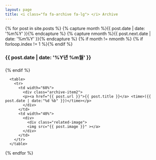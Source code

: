 ```yaml
---
layout: page
title: <i class="fa fa-archive fa-lg"> </i> Archive
---
```



<div id="tag-cloud">
  {% for post in site.posts %}
  {% capture month %}{{ post.date | date: '%m%Y' }}{% endcapture %}
  {% capture nmonth %}{{ post.next.date | date: '%m%Y' }}{% endcapture %}
  {% if month != nmonth %}
  {% if forloop.index != 1 %}{% endif %}

  <div class="archive-group">
  <h3>{{ post.date | date: '%Y년 %m월' }} </h3>
  {% endif %}

      

      <table>              
        <tr>
          <td width="60%">
            <div class="archive-item2">
            <p><a href="{{ post.url }}">{{ post.title }}</a> <time>({{ post.date | date:"%d %b" }})</time></p>
            </div>
          </td>
          <td width="40%">
            <div>
              <div class="related-image">
              <img src="{{ post.image }}" ></a>
            </div>
          </td>
        </tr>
      </table>
      

  {% endfor %}
</div>
</div>
